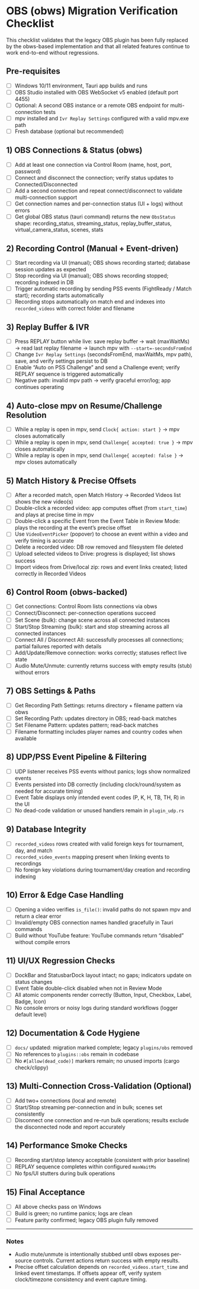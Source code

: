 # OBS (obws) Migration Verification Checklist

This checklist validates that the legacy OBS plugin has been fully replaced by the obws-based implementation and that all related features continue to work end-to-end without regressions.

## Pre-requisites
- [ ] Windows 10/11 environment, Tauri app builds and runs
- [ ] OBS Studio installed with OBS WebSocket v5 enabled (default port 4455)
- [ ] Optional: A second OBS instance or a remote OBS endpoint for multi-connection tests
- [ ] mpv installed and `Ivr Replay Settings` configured with a valid mpv.exe path
- [ ] Fresh database (optional but recommended)

## 1) OBS Connections & Status (obws)
- [ ] Add at least one connection via Control Room (name, host, port, password)
- [ ] Connect and disconnect the connection; verify status updates to Connected/Disconnected
- [ ] Add a second connection and repeat connect/disconnect to validate multi-connection support
- [ ] Get connection names and per-connection status (UI + logs) without errors
- [ ] Get global OBS status (tauri command) returns the new `ObsStatus` shape: recording_status, streaming_status, replay_buffer_status, virtual_camera_status, scenes, stats

## 2) Recording Control (Manual + Event-driven)
- [ ] Start recording via UI (manual); OBS shows recording started; database session updates as expected
- [ ] Stop recording via UI (manual); OBS shows recording stopped; recording indexed in DB
- [ ] Trigger automatic recording by sending PSS events (FightReady / Match start); recording starts automatically
- [ ] Recording stops automatically on match end and indexes into `recorded_videos` with correct folder and filename

## 3) Replay Buffer & IVR
- [ ] Press REPLAY button while live: save replay buffer → wait (maxWaitMs) → read last replay filename → launch mpv with `--start=-secondsFromEnd`
- [ ] Change `Ivr Replay Settings` (secondsFromEnd, maxWaitMs, mpv path), save, and verify settings persist to DB
- [ ] Enable “Auto on PSS Challenge” and send a Challenge event; verify REPLAY sequence is triggered automatically
- [ ] Negative path: invalid mpv path → verify graceful error/log; app continues operating

## 4) Auto-close mpv on Resume/Challenge Resolution
- [ ] While a replay is open in mpv, send `Clock{ action: start }` → mpv closes automatically
- [ ] While a replay is open in mpv, send `Challenge{ accepted: true }` → mpv closes automatically
- [ ] While a replay is open in mpv, send `Challenge{ accepted: false }` → mpv closes automatically

## 5) Match History & Precise Offsets
- [ ] After a recorded match, open Match History → Recorded Videos list shows the new video(s)
- [ ] Double-click a recorded video: app computes offset (from `start_time`) and plays at precise time in mpv
- [ ] Double-click a specific Event from the Event Table in Review Mode: plays the recording at the event’s precise offset
- [ ] Use `VideoEventPicker` (popover) to choose an event within a video and verify timing is accurate
- [ ] Delete a recorded video: DB row removed and filesystem file deleted
- [ ] Upload selected videos to Drive: progress is displayed; list shows success
- [ ] Import videos from Drive/local zip: rows and event links created; listed correctly in Recorded Videos

## 6) Control Room (obws-backed)
- [ ] Get connections: Control Room lists connections via obws
- [ ] Connect/Disconnect: per-connection operations succeed
- [ ] Set Scene (bulk): change scene across all connected instances
- [ ] Start/Stop Streaming (bulk): start and stop streaming across all connected instances
- [ ] Connect All / Disconnect All: successfully processes all connections; partial failures reported with details
- [ ] Add/Update/Remove connection: works correctly; statuses reflect live state
- [ ] Audio Mute/Unmute: currently returns success with empty results (stub) without errors

## 7) OBS Settings & Paths
- [ ] Get Recording Path Settings: returns directory + filename pattern via obws
- [ ] Set Recording Path: updates directory in OBS; read-back matches
- [ ] Set Filename Pattern: updates pattern; read-back matches
- [ ] Filename formatting includes player names and country codes when available

## 8) UDP/PSS Event Pipeline & Filtering
- [ ] UDP listener receives PSS events without panics; logs show normalized events
- [ ] Events persisted into DB correctly (including clock/round/system as needed for accurate timing)
- [ ] Event Table displays only intended event codes (P, K, H, TB, TH, R) in the UI
- [ ] No dead-code validation or unused handlers remain in `plugin_udp.rs`

## 9) Database Integrity
- [ ] `recorded_videos` rows created with valid foreign keys for tournament, day, and match
- [ ] `recorded_video_events` mapping present when linking events to recordings
- [ ] No foreign key violations during tournament/day creation and recording indexing

## 10) Error & Edge Case Handling
- [ ] Opening a video verifies `is_file()`: invalid paths do not spawn mpv and return a clear error
- [ ] Invalid/empty OBS connection names handled gracefully in Tauri commands
- [ ] Build without YouTube feature: YouTube commands return “disabled” without compile errors

## 11) UI/UX Regression Checks
- [ ] DockBar and StatusbarDock layout intact; no gaps; indicators update on status changes
- [ ] Event Table double-click disabled when not in Review Mode
- [ ] All atomic components render correctly (Button, Input, Checkbox, Label, Badge, Icon)
- [ ] No console errors or noisy logs during standard workflows (logger default level)

## 12) Documentation & Code Hygiene
- [ ] `docs/` updated: migration marked complete; legacy `plugins/obs` removed
- [ ] No references to `plugins::obs` remain in codebase
- [ ] No `#[allow(dead_code)]` markers remain; no unused imports (cargo check/clippy)

## 13) Multi-Connection Cross-Validation (Optional)
- [ ] Add two+ connections (local and remote)
- [ ] Start/Stop streaming per-connection and in bulk; scenes set consistently
- [ ] Disconnect one connection and re-run bulk operations; results exclude the disconnected node and report accurately

## 14) Performance Smoke Checks
- [ ] Recording start/stop latency acceptable (consistent with prior baseline)
- [ ] REPLAY sequence completes within configured `maxWaitMs`
- [ ] No fps/UI stutters during bulk operations

## 15) Final Acceptance
- [ ] All above checks pass on Windows
- [ ] Build is green; no runtime panics; logs are clean
- [ ] Feature parity confirmed; legacy OBS plugin fully removed

---

### Notes
- Audio mute/unmute is intentionally stubbed until obws exposes per-source controls. Current actions return success with empty results.
- Precise offset calculation depends on `recorded_videos.start_time` and linked event timestamps. If offsets appear off, verify system clock/timezone consistency and event capture timing.

